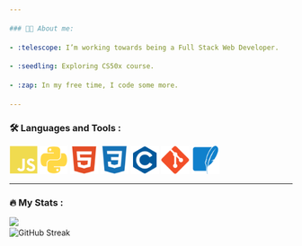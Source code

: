 ```yaml
---

### 👨‍🦱 About me:

- :telescope: I’m working towards being a Full Stack Web Developer.

- :seedling: Exploring CS50x course.

- :zap: In my free time, I code some more.

---
```


### :hammer_and_wrench: Languages and Tools :
<div>
  <img src="https://github.com/devicons/devicon/blob/master/icons/javascript/javascript-plain.svg" width="50" height="50">
  <img src="https://github.com/devicons/devicon/blob/master/icons/python/python-plain.svg" width="50" height="50">
  <img src="https://github.com/devicons/devicon/blob/master/icons/html5/html5-plain.svg" width="50" height="50">
  <img src="https://github.com/devicons/devicon/blob/master/icons/css3/css3-plain.svg" width="50" height="50">
  <img src="https://github.com/devicons/devicon/blob/master/icons/c/c-plain.svg" width="50" height="50">
  <img src="https://github.com/devicons/devicon/blob/master/icons/git/git-plain.svg" width="50" height="50">
  <img src="https://github.com/devicons/devicon/blob/master/icons/sqlite/sqlite-plain.svg" width="50" height="50">
</div>

---

### :fire: My Stats :
<div>
  <img src="https://github-readme-stats.vercel.app/api/top-langs/?username=boris-pavel&layout=compact&theme=dark"
</div>
<div>
  <img src="https://streak-stats.demolab.com?user=boris-pavel&theme=dark" alt="GitHub Streak" />
</div>
